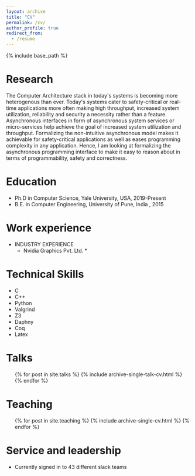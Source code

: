 ```yaml
---
layout: archive
title: "CV"
permalink: /cv/
author_profile: true
redirect_from:
  - /resume
---
```


{% include base_path %}

Research
======
The Computer Architecture stack in today's systems is becoming more heterogenous than ever. Today's systems cater to safety-critical or real-time applications more often making high throughput, increased system utilization, reliability and security a necessity rather than a feature. Asynchronous interfaces in form of asynchronous system services or micro-services help achieve the goal of increased system utilization and throughput. Formalizing the non-intuitive asynchronous model makes it achievable for safety-critical applications as well as eases programming complexity in any application. Hence, I am looking at formalizing the asynchronous programming interface to make it easy to reason about in terms of programmability, safety and correctness.


Education
======
* Ph.D in Computer Science, Yale University, USA,           2019-Present
* B.E. in Computer Engineering, University of Pune, India , 2015


Work experience
======
* INDUSTRY EXPERIENCE
  * Nvidia Graphics Pvt. Ltd.
    * 
  
Technical Skills
======
* C
* C++
* Python
* Valgrind
* Z3
* Daphny
* Coq
* Latex

  
Talks
======
  <ul>{% for post in site.talks %}
    {% include archive-single-talk-cv.html %}
  {% endfor %}</ul>
  
Teaching
======
  <ul>{% for post in site.teaching %}
    {% include archive-single-cv.html %}
  {% endfor %}</ul>
  
Service and leadership
======
* Currently signed in to 43 different slack teams
